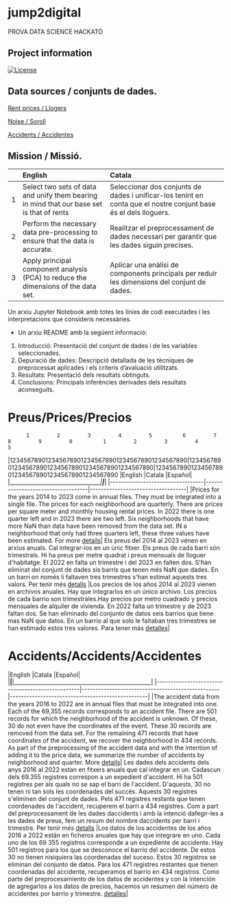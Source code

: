 # jump2digital
PROVA DATA SCIENCE HACKATÓ
## Project information

[![License](https://img.shields.io/badge/License-BSD%203--Clause-blue.svg)](https://opensource.org/licenses/BSD-3-Clause)


## Data sources / conjunts de dades.
[Rent prices / Llogers](https://opendata-ajuntament.barcelona.cat/data/es/dataset/est-mercat-immobiliari-lloguer-mitja-mensual/resource/0a71a12d-55fa-4a76-b816-4ee55f84d327)

[Noise / Soroll](https://opendata-ajuntament.barcelona.cat/data/es/dataset/poblacio-exposada-mapa-estrategic-soroll/resource/3846500e-72aa-4780-967f-f09aa184eaba)

[Accidents / Accidentes](https://opendata-ajuntament.barcelona.cat/data/ca/dataset/accidents_causa_conductor_gu_bcn/resource/1a05cdd4-4844-41a5-872d-a0824d11b517?inner_span=True)


## Mission / Missió.

|  |English     |Catala      |
|-|:--------------------------------------------------------------------------|:--------------------------------------------------------------------------|
|1|Select two sets of data and unify them bearing in mind that our base set is that of rents|Seleccionar dos conjunts de dades i unificar-los tenint en conta que el nostre conjunt base és el dels lloguers.|
|2|Perform the necessary data pre-processing to ensure that the data is accurate.|Realitzar el preprocessament de dades necessari per garantir que les dades siguin precises.|
|3|Apply principal component analysis (PCA) to reduce the dimensions of the data set.|Aplicar una anàlisi de components principals per reduir les dimensions del conjunt de dades.| 


Un arxiu Jupyter Notebook amb totes les línies de codi executades i les interpretacions que
consideris necessàries.
- Un arxiu README amb la següent informació:
1. Introducció: Presentació del conjunt de dades i de les variables seleccionades.
2. Depuració de dades: Descripció detallada de les tècniques de preprocessat aplicades i els
criteris d’avaluació utilitzats.
3. Resultats: Presentació dels resultats obtinguts.
4. Conclusions: Principals inferències derivades dels resultats aconseguits. 

# Preus/Prices/Precios
          1         2         3         4         5          6         7         8         9         0          1         2         3         4         5
|12345678901234567890123456789012345678901234567890|12345678901234567890123456789012345678901234567890|12345678901234567890123456789012345678901234567890
|English     |Catala      |Español|
|__________________________________|___________________________________|____________________________________|
|----------------------------------|-----------------------------------|-----------------------------------|
|Prices for the years 2014 to 2023 come in annual files. They must be integrated into a single file. The prices for each neighborhood are quarterly. There are prices per square meter and monthly housing rental prices. In 2022 there is one quarter left and in 2023 there are two left. Six neighborhoods that have more NaN than data have been removed from the data set. IN a neighborhood that only had three quarters left, these three values have been estimated. For more [details](https://github.com/luismiguelcasadodiaz/jump2digital/blob/main/data/price/README.md)| Els preus del 2014 al 2023 vénen en arxius anuals. Cal integrar-los en un únic fitxer. Els preus de cada barri són trimestrals. Hi ha preus per metre quadrat i preus mensuals de lloguer d'habitatge. El 2022 en falta un trimestre i del 2023 en falten dos. S'han eliminat del conjunt de dades sis barris que tenen més NaN que dades. En un barri on només li faltaven tres trimestres s'han estimat aquests tres valors. Per tenir més [detalls](https://github.com/luismiguelcasadodiaz/jump2digital/blob/main/data/price/README.md)   |Los precios de los años 2014 al 2023 vienen en archivos anuales. Hay que integrarlos en un único archivo. Los precios de cada barrio son trimestrales.Hay precios por metro cuadrado y precios mensuales de alquiler de vivienda. En 2022 falta un trimestre y de 2023 faltan dos. Se han eliminado del conjunto de datos seis barrios que tiene mas NaN que datos. En un barrio al que solo le faltaban tres trimestres se han estimado estos tres valores. Para tener más [detalles](https://github.com/luismiguelcasadodiaz/jump2digital/blob/main/data/price/README.md)|


# Accidents/Accidents/Accidentes
|English     |Catala      |Español|
|__________________________________________________|__________________________________________________|__________________________________________________|
|--------------------------------------------------|--------------------------------------------------|--------------------------------------------------|
|The accident data from the years 2016 to 2022 are in annual files that must be integrated into one. Each of the 69,355 records corresponds to an accident file. There are 501 records for which the neighborhood of the accident is unknown. Of these, 30 do not even have the coordinates of the event. These 30 records are removed from the data set. For the remaining 471 records that have coordinates of the accident, we recover the neighborhood in 434 records. As part of the preprocessing of the accident data and with the intention of adding it to the price data, we summarize the number of accidents by neighborhood and quarter. More [details](https://github.com/luismiguelcasadodiaz/jump2digital/blob/main/data/accident/README.md)| Les dades dels accidents dels anys 2016 al 2022 estan en fitxers anuals que cal integrar en un. Cadascun dels 69.355 registres correspon a un expedient d'accident. Hi ha 501 registres per als quals no se sap el barri de l'accident. D'aquests, 30 no tenen ni tan sols les coordenades del succés. Aquests 30 registres s'eliminen del conjunt de dades. Pels 471 registres restants que tenen coordenades de l'accident, recuperem el barri a 434 registres. Com a part del preprocessament de les dades daccidents i amb la intenció dafegir-les a les dades de preus, fem un resum del nombre daccidents per barri i trimestre. Per tenir més [detalls](https://github.com/luismiguelcasadodiaz/jump2digital/blob/main/data/price/README.md)   |Los datos de los accidentes de los años 2016 a 2022 están en ficheros anuales que hay que integrare en uno. Cada uno de los 69 355 registros corresponde a un expediente de accidente. Hay 501 registros para los  que se desconoce el barrio del accidente. De estos 30 no tienen nisiquiera las coordenadas del suceso. Estos 30 registros se eliminan del conjunto de datos. Para los 471 registres restantes que tienen coordenadas del accidente, recuperamos el barrio en 434 registros. Como parte del preprocesamiento de los datos de accidentes y con la intención de agregarlos a los datos de precios, hacemos un resumen del número de accidentes por barrio y trimestre. [detalles](https://github.com/luismiguelcasadodiaz/jump2digital/blob/main/data/accident/README.md)|




